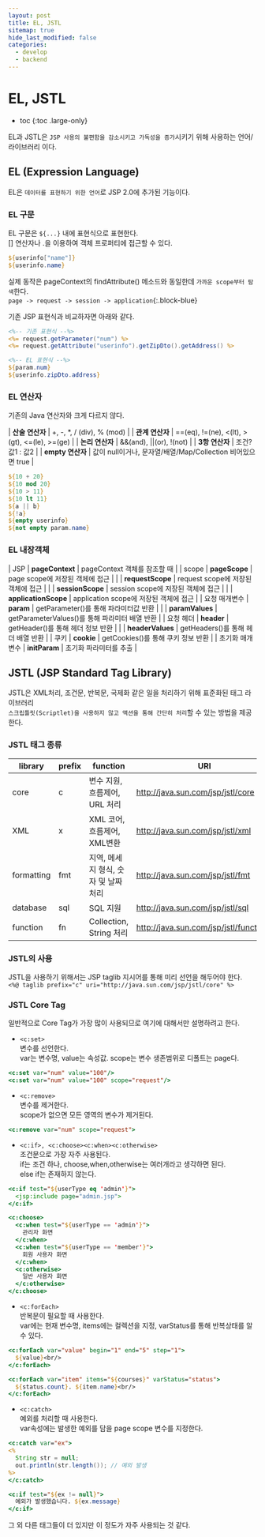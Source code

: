 ```yaml
---
layout: post
title: EL, JSTL
sitemap: true
hide_last_modified: false
categories:
  - develop
  - backend
---
```


# EL, JSTL

* toc
{:toc .large-only}

EL과 JSTL은 `JSP 사용의 불편함을 감소시키고 가독성을 증가`시키기 위해 사용하는 언어/라이브러리 이다.

## EL (Expression Language)
EL은 `데이터를 표현하기 위한 언어`로 JSP 2.0에 추가된 기능이다. 

### EL 구문
EL 구문은 `${...}` 내에 표현식으로 표현한다.  
[] 연산자나 .을 이용하여 객체 프로퍼티에 접근할 수 있다. 
```jsp
${userinfo["name"]}
${userinfo.name}
```
실제 동작은 pageContext의 findAttribute() 메소드와 동일한데 `가까운 scope부터 탐색`한다.  
`page -> request -> session -> application`{:.block-blue}  

기존 JSP 표현식과 비교하자면 아래와 같다.  
```jsp
<%-- 기존 표현식 --%>
<%= request.getParameter("num") %>
<%= request.getAttribute("userinfo").getZipDto().getAddress() %>

<%-- EL 표현식 --%>
${param.num}
${userinfo.zipDto.address}
```

### EL 연산자
기존의 Java 연산자와 크게 다르지 않다.  

| **산술 연산자** | +, -, *, / (div), % (mod) |
| **관계 연산자** | ==(eq), !=(ne), <(lt), >(gt), <=(le), >=(ge) |
| **논리 연산자** | &&(and), \|\|(or), !(not) |
| **3항 연산자** | 조건? 값1 : 값2 |
| **empty 연산자** | 값이 null이거나, 문자열/배열/Map/Collection 비어있으면 true |

```jsp
${10 + 20}
${10 mod 20}
${10 > 11}
${10 lt 11}
${a || b}
${!a}
${empty userinfo}
${not empty param.name}
```

### EL 내장객체

| JSP | **pageContext** | pageContext 객체를 참조할 때 | 
| scope | **pageScope** | page scope에 저장된 객체에 접근 |
| | **requestScope** | request scope에 저장된 객체에 접근 |
| | **sessionScope** | session scope에 저장된 객체에 접근 |
| | **applicationScope** | application scope에 저장된 객체에 접근 |
| 요청 매개변수 | **param** | getParameter()를 통해 파라미터값 반환 |
| | **paramValues** | getParameterValues()를 통해 파라미터 배열 반환 |
| 요청 헤더 | **header** | getHeader()를 통해 헤더 정보 반환 |
| | **headerValues** | getHeaders()를 통해 헤더 배열 반환 |
| 쿠키 | **cookie** | getCookies()를 통해 쿠키 정보 반환 |
| 초기화 매개변수 | **initParam** | 초기화 파라미터를 추출 |


## JSTL (JSP Standard Tag Library)
JSTL은 XML처리, 조건문, 반복문, 국제화 같은 일을 처리하기 위해 표준화된 태그 라이브러리  
`스크립틀릿(Scriptlet)을 사용하지 않고 액션을 통해 간단히 처리`할 수 있는 방법을 제공한다.

### JSTL 태그 종류

| library | prefix | function | URI | 
| -- | -- | -- | -- | 
| core | c | 변수 지원, 흐름제어, URL 처리 | http://java.sun.com/jsp/jstl/core |
| XML | x | XML 코어, 흐름제어, XML변환 | http://java.sun.com/jsp/jstl/xml |
| formatting | fmt | 지역, 메세지 형식, 숫자 및 날짜 처리 | http://java.sun.com/jsp/jstl/fmt |
| database | sql | SQL 지원 | http://java.sun.com/jsp/jstl/sql |
| function | fn | Collection, String 처리 | http://java.sun.com/jsp/jstl/functions |

### JSTL의 사용
JSTL을 사용하기 위해서는 JSP taglib 지시어를 통해 미리 선언을 해두어야 한다.  
`<%@ taglib prefix="c" uri="http://java.sun.com/jsp/jstl/core" %>`

### JSTL Core Tag
일반적으로 Core Tag가 가장 많이 사용되므로 여기에 대해서만 설명하려고 한다.  
- `<c:set>`  
변수를 선언한다.  
var는 변수명, value는 속성값. scope는 변수 생존범위로 디폴트는 page다.  

```jsp
<c:set var="num" value="100"/>
<c:set var="num" value="100" scope="request"/>
```

- `<c:remove>`  
변수를 제거한다.  
scope가 없으면 모든 영역의 변수가 제거된다.  

```jsp
<c:remove var="num" scope="request">
```

- `<c:if>, <c:choose><c:when><c:otherwise>`  
조건문으로 가장 자주 사용된다.  
if는 조건 하나, choose,when,otherwise는 여러개라고 생각하면 된다.  
else if는 존재하지 않는다.  

```jsp
<c:if test="${userType eq 'admin'}">
  <jsp:include page="admin.jsp">
</c:if>

<c:choose>
  <c:when test="${userType == 'admin'}">
    관리자 화면
  </c:when>
  <c:when test="${userType == 'member'}">
    회원 사용자 화면
  </c:when>
  <c:otherwise>
    일반 사용자 화면
  </c:otherwise>
</c:choose>
```

- `<c:forEach>`  
반복문이 필요할 때 사용한다.  
var에는 현재 변수명, items에는 컬렉션을 지정, varStatus를 통해 반복상태를 알 수 있다.  

```jsp
<c:forEach var="value" begin="1" end="5" step="1">
  ${value}<br/>
</c:forEach>

<c:forEach var="item" items="${courses}" varStatus="status">
  ${status.count}. ${item.name}<br/>
</c:forEach>
```

- `<c:catch>`  
예외를 처리할 때 사용한다.  
var속성에는 발생한 예외를 담을 page scope 변수를 지정한다.  

```jsp
<c:catch var="ex">
<%
  String str = null;
  out.println(str.length()); // 예외 발생
%>
</c:catch>

<c:if test="${ex != null}">
  예외가 발생했습니다. ${ex.message}
</c:if>
```
그 외 다른 태그들이 더 있지만 이 정도가 자주 사용되는 것 같다.